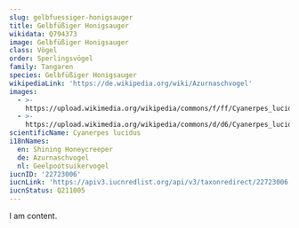 ```yaml
---
slug: gelbfuessiger-honigsauger
title: Gelbfüßiger Honigsauger
wikidata: Q794373
image: Gelbfüßiger Honigsauger
class: Vögel
order: Sperlingsvögel
family: Tangaren
species: Gelbfüßiger Honigsauger
wikipediaLink: 'https://de.wikipedia.org/wiki/Azurnaschvogel'
images:
  - >-
    https://upload.wikimedia.org/wikipedia/commons/f/ff/Cyanerpes_lucidus,_Nusagandi,_Panama.jpg
  - >-
    https://upload.wikimedia.org/wikipedia/commons/d/d6/Cyanerpes_lucidus_(female)_(cropped).jpg
scientificName: Cyanerpes lucidus
i18nNames:
  en: Shining Honeycreeper
  de: Azurnaschvogel
  nl: Geelpootsuikervogel
iucnID: '22723006'
iucnLink: 'https://apiv3.iucnredlist.org/api/v3/taxonredirect/22723006'
iucnStatus: Q211005
---
```


I am content.

